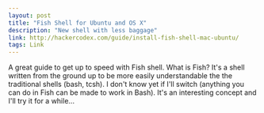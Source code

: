 ```yaml
---
layout: post
title: "Fish Shell for Ubuntu and OS X"
description: "New shell with less baggage"
link: http://hackercodex.com/guide/install-fish-shell-mac-ubuntu/
tags: Link
---
```


A great guide to get up to speed with Fish shell. What is Fish? It's a shell written from the ground up to be more easily understandable the the traditional shells (bash, tcsh). I don't know yet if I'll switch (anything you can do in Fish can be made to work in Bash). It's an interesting concept and I'll try it for a while...